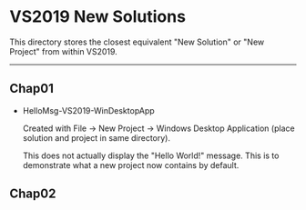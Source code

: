 # VS2019 New Solutions

This directory stores the closest equivalent "New Solution" or "New Project" from within VS2019.  

---

## Chap01

- HelloMsg-VS2019-WinDesktopApp

  Created with File -> New Project -> Windows Desktop Application (place solution and project in same directory).
  
  This does not actually display the "Hello World!" message. This is to demonstrate what a new project now contains by default.

## Chap02
